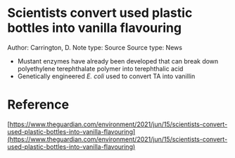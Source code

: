# Scientists convert used plastic bottles into vanilla flavouring

Author: Carrington, D.
Note type: Source
Source type: News

- Mustant enzymes have already been developed that can break down polyethylene terephthalate polymer into terephthalic acid
- Genetically engineered *E. coli* used to convert TA into vanillin

# Reference

[https://www.theguardian.com/environment/2021/jun/15/scientists-convert-used-plastic-bottles-into-vanilla-flavouring](https://www.theguardian.com/environment/2021/jun/15/scientists-convert-used-plastic-bottles-into-vanilla-flavouring)